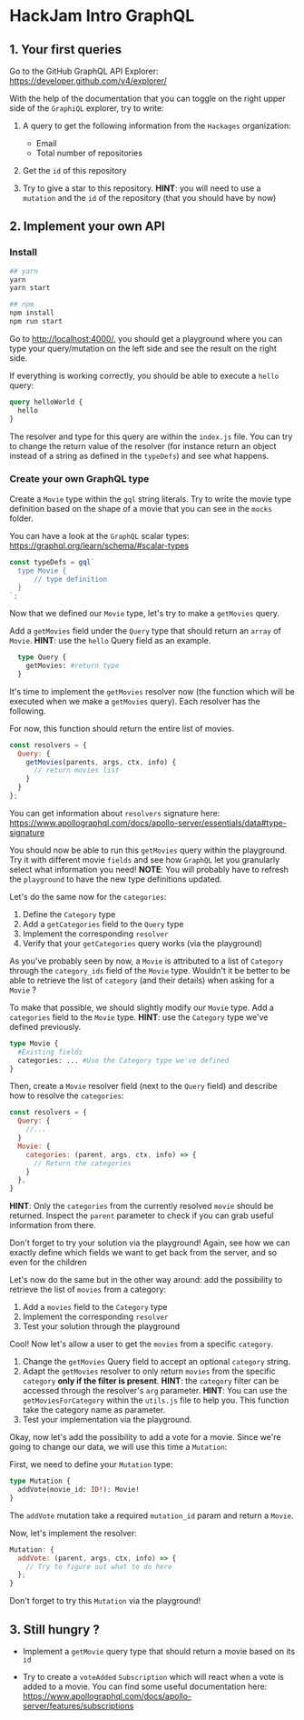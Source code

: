 # HackJam Intro GraphQL

## 1. Your first queries

Go to the GitHub GraphQL API Explorer: https://developer.github.com/v4/explorer/

With the help of the documentation that you can toggle on the right upper side of the `GraphiQL` explorer, try to write:

1. A query to get the following information from the `Hackages` organization:

   - Email
   - Total number of repositories

2. Get the `id` of this repository
3. Try to give a star to this repository. **HINT**: you will need to use a `mutation` and the `id` of the repository (that you should have by now)

## 2. Implement your own API

### Install

```bash
## yarn
yarn
yarn start

## npm
npm install
npm run start
```

Go to [http://localhost:4000/](http://localhost:4000/), you should get a playground where you can type your query/mutation on the left side and see the result on the right side.

If everything is working correctly, you should be able to execute a `hello` query:

```graphql
query helloWorld {
  hello
}
```

The resolver and type for this query are within the `index.js` file. You can try to change the return value of the resolver (for instance return an object instead of a string as defined in the `typeDefs`) and see what happens.

### Create your own GraphQL type

Create a `Movie` type within the `gql` string literals. Try to write the movie type definition based on the shape of a movie that you can see in the `mocks` folder.

You can have a look at the `GraphQL` scalar types: https://graphql.org/learn/schema/#scalar-types

```javascript
const typeDefs = gql`
  type Movie {
      // type definition
  }
`;
```

Now that we defined our `Movie` type, let's try to make a `getMovies` query.

Add a `getMovies` field under the `Query` type that should return an `array` of `Movie`. **HINT**: use the `hello` Query field as an example.

```graphql
  type Query {
    getMovies: #return type
  }
```

It's time to implement the `getMovies` resolver now (the function which will be executed when we make a `getMovies` query). Each resolver has the following.

For now, this function should return the entire list of movies.

```javascript
const resolvers = {
  Query: {
    getMovies(parents, args, ctx, info) {
      // return movies list
    }
  }
};
```

You can get information about `resolvers` signature here: https://www.apollographql.com/docs/apollo-server/essentials/data#type-signature

You should now be able to run this `getMovies` query within the playground. Try it with different movie `fields` and see how `GraphQL` let you granularly select what information you need! **NOTE**: You will probably have to refresh the `playground` to have the new type definitions updated.

Let's do the same now for the `categories`:

1. Define the `Category` type
2. Add a `getCategories` field to the `Query` type
3. Implement the corresponding `resolver`
4. Verify that your `getCategories` query works (via the playground)

As you've probably seen by now, a `Movie` is attributed to a list of `Category` through the `category_ids` field of the `Movie` type. Wouldn't it be better to be able to retrieve the list of `category` (and their details) when asking for a `Movie` ?

To make that possible, we should slightly modify our `Movie` type. Add a `categories` field to the `Movie` type. **HINT**: use the `Category` type we've defined previously.

```graphql
type Movie {
  #Existing fields
  categories: ... #Use the Category type we've defined
}
```

Then, create a `Movie` resolver field (next to the `Query` field) and describe how to resolve the `categories`:

```javascript
const resolvers = {
  Query: {
    //...
  }
  Movie: {
    categories: (parent, args, ctx, info) => {
      // Return the categories
    }
  },
}
```

**HINT**: Only the `categories` from the currently resolved `movie` should be returned. Inspect the `parent` parameter to check if you can grab useful information from there.  


Don't forget to try your solution via the playground! Again, see how we can exactly define which fields we want to get back from the server, and so even for the children

Let's now do the same but in the other way around: add the possibility to retrieve the list of `movies` from a category:

1. Add a `movies` field to the `Category` type
2. Implement the corresponding `resolver`
3. Test your solution through the playground


Cool! Now let's allow a user to get the `movies` from a specific `category`.

1. Change the `getMovies` Query field to accept an optional `category` string.
2. Adapt the `getMovies` resolver to only return `movies` from the specific `category` **only if the filter is present**. **HINT**: the `category` filter can be accessed through the resolver's `arg` parameter.
**HINT**: You can use the `getMoviesForCategory` within the `utils.js` file to help you. This function take the category name as parameter.
3. Test your implementation via the playground.

Okay, now let's add the possibility to add a vote for a movie. Since we're going to change our data, we will use this time a `Mutation`:

First, we need to define your `Mutation` type:

```graphql
type Mutation {
  addVote(movie_id: ID!): Movie!
}
```

The `addVote` mutation take a required `mutation_id` param and return a `Movie`.

Now, let's implement the resolver:

```javascript
Mutation: {
  addVote: (parent, args, ctx, info) => {
    // Try to figure out what to do here
  };
}
```

Don't forget to try this `Mutation` via the playground!

## 3. Still hungry ?

- Implement a `getMovie` query type that should return a movie based on its `id`

- Try to create a `voteAdded` `Subscription` which will react when a vote is added to a movie. You can find some useful documentation here: https://www.apollographql.com/docs/apollo-server/features/subscriptions
